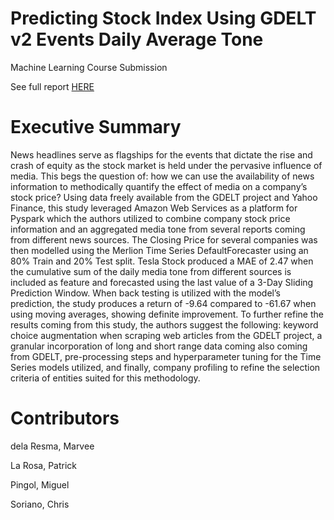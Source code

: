# Predicting Stock Index Using GDELT v2 Events Daily Average Tone

Machine Learning Course Submission

See full report [HERE](https://github.com/mbdelaresma/stock-index-using-daily-tone/blob/main/FinalReport.ipynb)

# Executive Summary

News headlines serve as flagships for the events that dictate the rise and crash of equity as the stock market is held under the pervasive influence of media. This begs the question of: how we can use the availability of news information to methodically quantify the effect of media on a company’s stock price? Using data freely available from the GDELT project and Yahoo Finance, this study leveraged Amazon Web Services as a platform for Pyspark which the authors utilized to combine company stock price information and an aggregated media tone from several reports coming from different news sources. The Closing Price for several companies was then modelled using the Merlion Time Series DefaultForecaster using an 80% Train and 20% Test split. Tesla Stock produced a MAE of 2.47 when the cumulative sum of the daily media tone from different sources is included as feature and forecasted using the last value of a 3-Day Sliding Prediction Window. When back testing is utilized with the model’s prediction, the study produces a return of -9.64 compared to -61.67 when using moving averages, showing definite improvement. To further refine the results coming from this study, the authors suggest the following: keyword choice augmentation when scraping web articles from the GDELT project, a granular incorporation of long and short range data coming also coming from GDELT, pre-processing steps and hyperparameter tuning for the Time Series models utilized, and finally, company profiling to refine the selection criteria of entities suited for this methodology.

# Contributors

dela Resma, Marvee

La Rosa, Patrick

Pingol, Miguel

Soriano, Chris
